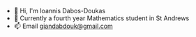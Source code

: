- 👋 Hi, I'm Ioannis Dabos-Doukas
- 🌱 Currently a fourth year Mathematics student in St Andrews
- 📫 Email giandabdouk@gmail.com 

<!---
giandab/giandab is a ✨ special ✨ repository because its `README.md` (this file) appears on your GitHub profile.
You can click the Preview link to take a look at your changes.
--->
